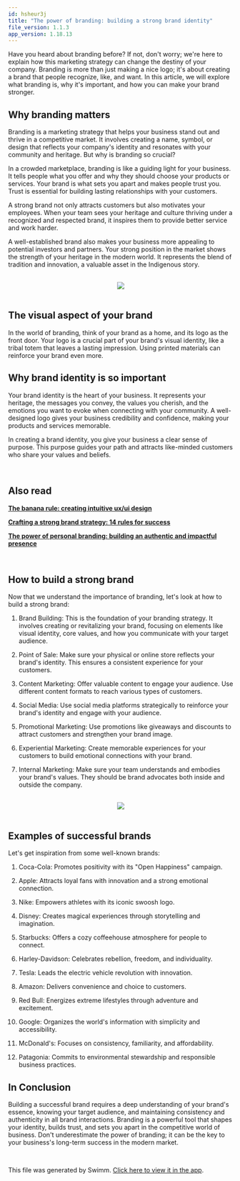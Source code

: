 ```yaml
---
id: hsheur3j
title: "The power of branding: building a strong brand identity"
file_version: 1.1.3
app_version: 1.18.13
---
```


Have you heard about branding before? If not, don't worry; we're here to explain how this marketing strategy can change the destiny of your company. Branding is more than just making a nice logo; it's about creating a brand that people recognize, like, and want. In this article, we will explore what branding is, why it's important, and how you can make your brand stronger.

## Why branding matters

Branding is a marketing strategy that helps your business stand out and thrive in a competitive market. It involves creating a name, symbol, or design that reflects your company's identity and resonates with your community and heritage. But why is branding so crucial?

In a crowded marketplace, branding is like a guiding light for your business. It tells people what you offer and why they should choose your products or services. Your brand is what sets you apart and makes people trust you. Trust is essential for building lasting relationships with your customers.

A strong brand not only attracts customers but also motivates your employees. When your team sees your heritage and culture thriving under a recognized and respected brand, it inspires them to provide better service and work harder.

A well-established brand also makes your business more appealing to potential investors and partners. Your strong position in the market shows the strength of your heritage in the modern world. It represents the blend of tradition and innovation, a valuable asset in the Indigenous story.

<br/>

<div align="center"><img src="https://firebasestorage.googleapis.com/v0/b/swimmio-content/o/repositories%2FZ2l0aHViJTNBJTNBcGVhY29jay1ibG9ncyUzQSUzQVBlYWNvY2stSW5kaWE%3D%2F4675fc49-300c-4593-a897-495918809c9b.png?alt=media&token=53798278-4a1b-4459-8047-99ad0c6bb977" style="width:'100%'"/></div>

<br/>

## The visual aspect of your brand

In the world of branding, think of your brand as a home, and its logo as the front door. Your logo is a crucial part of your brand's visual identity, like a tribal totem that leaves a lasting impression. Using printed materials can reinforce your brand even more.

## Why brand identity is so important

Your brand identity is the heart of your business. It represents your heritage, the messages you convey, the values you cherish, and the emotions you want to evoke when connecting with your community. A well-designed logo gives your business credibility and confidence, making your products and services memorable.

In creating a brand identity, you give your business a clear sense of purpose. This purpose guides your path and attracts like-minded customers who share your values and beliefs.

<br/>

## Also read

[**The banana rule: creating intuitive ux/ui design**](https://www.peacockindia.in/blog/the-banana-rule-creating-intuitive-uxui-design.md)

[**Crafting a strong brand strategy: 14 rules for success**](https://www.peacockindia.in/blog/crafting-a-strong-brand-strategy-14-rules-for-success.md)

[**The power of personal branding: building an authentic and impactful presence**](https://www.peacockindia.in/blog/the-power-of-personal-branding-building-an-authentic-and-impactful-presence.md)

<br/>

## How to build a strong brand

Now that we understand the importance of branding, let's look at how to build a strong brand:

1.  Brand Building: This is the foundation of your branding strategy. It involves creating or revitalizing your brand, focusing on elements like visual identity, core values, and how you communicate with your target audience.

2.  Point of Sale: Make sure your physical or online store reflects your brand's identity. This ensures a consistent experience for your customers.

3.  Content Marketing: Offer valuable content to engage your audience. Use different content formats to reach various types of customers.

4.  Social Media: Use social media platforms strategically to reinforce your brand's identity and engage with your audience.

5.  Promotional Marketing: Use promotions like giveaways and discounts to attract customers and strengthen your brand image.

6.  Experiential Marketing: Create memorable experiences for your customers to build emotional connections with your brand.

7.  Internal Marketing: Make sure your team understands and embodies your brand's values. They should be brand advocates both inside and outside the company.

<br/>

<div align="center"><img src="https://firebasestorage.googleapis.com/v0/b/swimmio-content/o/repositories%2FZ2l0aHViJTNBJTNBcGVhY29jay1ibG9ncyUzQSUzQVBlYWNvY2stSW5kaWE%3D%2F99644455-3a0a-4918-86e8-36847156419d.png?alt=media&token=181bb90f-13f7-4581-a391-6d34fd234847" style="width:'100%'"/></div>

<br/>

## Examples of successful brands

Let's get inspiration from some well-known brands:

1.  Coca-Cola: Promotes positivity with its "Open Happiness" campaign.

2.  Apple: Attracts loyal fans with innovation and a strong emotional connection.

3.  Nike: Empowers athletes with its iconic swoosh logo.

4.  Disney: Creates magical experiences through storytelling and imagination.

5.  Starbucks: Offers a cozy coffeehouse atmosphere for people to connect.

6.  Harley-Davidson: Celebrates rebellion, freedom, and individuality.

7.  Tesla: Leads the electric vehicle revolution with innovation.

8.  Amazon: Delivers convenience and choice to customers.

9.  Red Bull: Energizes extreme lifestyles through adventure and excitement.

10.  Google: Organizes the world's information with simplicity and accessibility.

11.  McDonald's: Focuses on consistency, familiarity, and affordability.

12.  Patagonia: Commits to environmental stewardship and responsible business practices.

## In Conclusion

Building a successful brand requires a deep understanding of your brand's essence, knowing your target audience, and maintaining consistency and authenticity in all brand interactions. Branding is a powerful tool that shapes your identity, builds trust, and sets you apart in the competitive world of business. Don't underestimate the power of branding; it can be the key to your business's long-term success in the modern market.<br/>

<br/>

This file was generated by Swimm. [Click here to view it in the app](https://app.swimm.io/repos/Z2l0aHViJTNBJTNBcGVhY29jay1ibG9ncyUzQSUzQVBlYWNvY2stSW5kaWE=/docs/hsheur3j).
